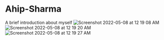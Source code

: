 # Ahip-Sharma
A brief introduction about myself
![Screenshot 2022-05-08 at 12 19 08 AM](https://user-images.githubusercontent.com/76726757/167267939-abc650ce-91de-4885-83a2-b868190b632a.png)
![Screenshot 2022-05-08 at 12 19 20 AM](https://user-images.githubusercontent.com/76726757/167267941-62798bdb-c989-40ec-aad9-00fa03746c16.png)
![Screenshot 2022-05-08 at 12 19 27 AM](https://user-images.githubusercontent.com/76726757/167267944-074ba47d-ce8d-4939-8944-92305436ea97.png)
